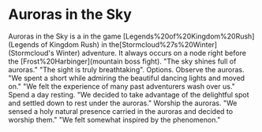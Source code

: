 # Auroras in the Sky

Auroras in the Sky is a in the game [Legends%20of%20Kingdom%20Rush](Legends of Kingdom Rush) in the[Stormcloud%27s%20Winter](Stormcloud's Winter) adventure. It always occurs on a node right before the [Frost%20Harbinger](mountain boss fight).
"The sky shines full of auroras."
"The sight is truly breathtaking".
Options.
Observe the auroras.
"We spent a short while admiring the beautiful dancing lights and moved on."
"We felt the experience of many past adventurers wash over us."
Spend a day resting.
"We decided to take advantage of the delightful spot and settled down to rest under the auroras."
Worship the auroras.
"We sensed a holy natural presence carried in the auroras and decided to worship them."
"We felt somewhat inspired by the phenomenon."